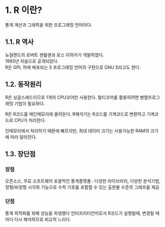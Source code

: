 # 1. R 이란?

통계 계산과 그래픽을 위한 프로그래밍 언어이다.

## 1.1. R 역사
뉴질랜드의 로버트 잰틀맨과 로스 이하카가 개발하였다. <br>
1993년 처음으로 공개되었다. <br>
R은 GPL 하에 배포되는 S 프로그래밍 언어의 구현으로 GNU S라고도 한다. <br>

## 1.2. 동작원리

R은 싱글스레드이므로 1개의 CPU코어만 사용한다. 멀티코어를 활용하려면 병렬프로그래밍 기법이 필요하다.

R은 R코드를 메인메모리에 올려둔다. R해석기는 R코드를 기계코드로 변환하고 기계코드로 CPU가 처리한다.

인메모리에서 처리하기 때문에 빠르지만, 최대 데이터 크기는 사용가능한 RAM의 크기에 따라 달라진다.



## 1.3. 장단점

### 장점
오픈소스, 무료 소프트웨어
포괄적인 통계플랫폼 : 다양한 라이브러리, 다양한 분석기법, 정형/비정형
시각화 기능으로 수학 기호를 포함할 수 있는 출판물 수준의 그래프를 제공

### 단점
통계 최적화를 위해 성능을 희생했다
인터프리터언어로서 R코드가 실행될때, 변경될 때마다 다시 해석하므로 비교적 느리다.

